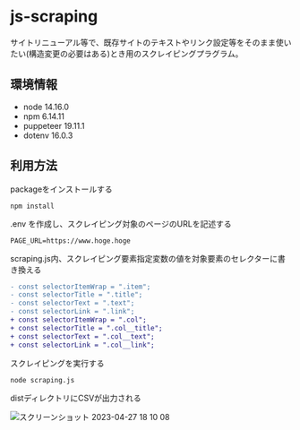 # js-scraping

サイトリニューアル等で、既存サイトのテキストやリンク設定等をそのまま使いたい(構造変更の必要はある)とき用のスクレイピングプラグラム。

## 環境情報

- node 14.16.0
- npm 6.14.11
- puppeteer 19.11.1
- dotenv 16.0.3


## 利用方法

packageをインストールする

```
npm install 
```

.env を作成し、スクレイピング対象のページのURLを記述する

```
PAGE_URL=https://www.hoge.hoge
```

scraping.js内、スクレイピング要素指定変数の値を対象要素のセレクターに書き換える

```diff
- const selectorItemWrap = ".item";
- const selectorTitle = ".title";
- const selectorText = ".text";
- const selectorLink = ".link";
+ const selectorItemWrap = ".col";
+ const selectorTitle = ".col__title";
+ const selectorText = ".col__text";
+ const selectorLink = ".col__link";
```

スクレイピングを実行する

```
node scraping.js
```

distディレクトリにCSVが出力される

![スクリーンショット 2023-04-27 18 10 08](https://user-images.githubusercontent.com/117070296/234815955-b98bdb7b-7df0-413e-8b09-358f8eb74d40.png)
